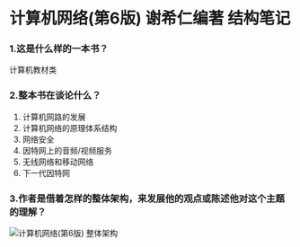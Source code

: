 # 计算机网络(第6版) 谢希仁编著 结构笔记

### 1.这是什么样的一本书？

计算机教材类

### 2.整本书在谈论什么？

1. 计算机网路的发展
2. 计算机网络的原理体系结构
3. 网络安全
4. 因特网上的音频/视频服务
5. 无线网络和移动网络
6. 下一代因特网

### 3.作者是借着怎样的整体架构，来发展他的观点或陈述他对这个主题的理解？

![计算机网络(第6版) 整体架构](https://ws2.sinaimg.cn/large/006tKfTcgy1fqy1oqvoygj31fa0suwhd.jpg)
